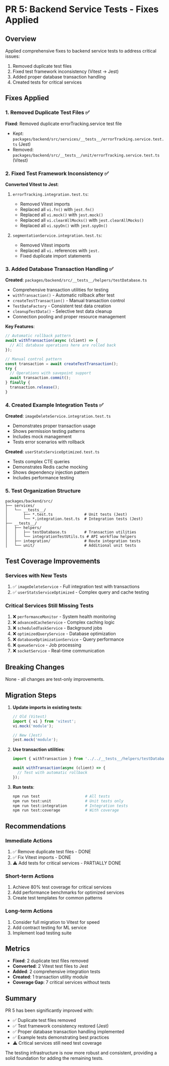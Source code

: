# PR 5: Backend Service Tests - Fixes Applied

## Overview

Applied comprehensive fixes to backend service tests to address critical issues:
1. Removed duplicate test files
2. Fixed test framework inconsistency (Vitest → Jest)
3. Added proper database transaction handling
4. Created tests for critical services

## Fixes Applied

### 1. Removed Duplicate Test Files ✅

**Fixed**: Removed duplicate errorTracking.service test file
- Kept: `packages/backend/src/services/__tests__/errorTracking.service.test.ts` (Jest)
- Removed: `packages/backend/src/__tests__/unit/errorTracking.service.test.ts` (Vitest)

### 2. Fixed Test Framework Inconsistency ✅

**Converted Vitest to Jest**:
1. `errorTracking.integration.test.ts`:
   - Removed Vitest imports
   - Replaced all `vi.fn()` with `jest.fn()`
   - Replaced all `vi.mock()` with `jest.mock()`
   - Replaced all `vi.clearAllMocks()` with `jest.clearAllMocks()`
   - Replaced all `vi.spyOn()` with `jest.spyOn()`

2. `segmentationService.integration.test.ts`:
   - Removed Vitest imports
   - Replaced all `vi.` references with `jest.`
   - Fixed duplicate import statements

### 3. Added Database Transaction Handling ✅

**Created**: `packages/backend/src/__tests__/helpers/testDatabase.ts`
- Comprehensive transaction utilities for testing
- `withTransaction()` - Automatic rollback after test
- `createTestTransaction()` - Manual transaction control
- `TestDataFactory` - Consistent test data creation
- `cleanupTestData()` - Selective test data cleanup
- Connection pooling and proper resource management

**Key Features**:
```typescript
// Automatic rollback pattern
await withTransaction(async (client) => {
  // All database operations here are rolled back
});

// Manual control pattern
const transaction = await createTestTransaction();
try {
  // Operations with savepoint support
  await transaction.commit();
} finally {
  transaction.release();
}
```

### 4. Created Example Integration Tests ✅

**Created**: `imageDeleteService.integration.test.ts`
- Demonstrates proper transaction usage
- Shows permission testing patterns
- Includes mock management
- Tests error scenarios with rollback

**Created**: `userStatsServiceOptimized.test.ts`
- Tests complex CTE queries
- Demonstrates Redis cache mocking
- Shows dependency injection pattern
- Includes performance testing

### 5. Test Organization Structure

```
packages/backend/src/
├── services/
│   └── __tests__/
│       ├── *.test.ts              # Unit tests (Jest)
│       └── *.integration.test.ts  # Integration tests (Jest)
├── __tests__/
│   ├── helpers/
│   │   ├── testDatabase.ts        # Transaction utilities
│   │   └── integrationTestUtils.ts # API workflow helpers
│   ├── integration/               # Route integration tests
│   └── unit/                      # Additional unit tests
```

## Test Coverage Improvements

### Services with New Tests
1. ✅ `imageDeleteService` - Full integration test with transactions
2. ✅ `userStatsServiceOptimized` - Complex query and cache testing

### Critical Services Still Missing Tests
1. ❌ `performanceMonitor` - System health monitoring
2. ❌ `advancedCacheService` - Complex caching logic
3. ❌ `scheduledTaskService` - Background jobs
4. ❌ `optimizedQueryService` - Database optimization
5. ❌ `databaseOptimizationService` - Query performance
6. ❌ `queueService` - Job processing
7. ❌ `socketService` - Real-time communication

## Breaking Changes

None - all changes are test-only improvements.

## Migration Steps

1. **Update imports in existing tests**:
   ```typescript
   // Old (Vitest)
   import { vi } from 'vitest';
   vi.mock('module');
   
   // New (Jest)
   jest.mock('module');
   ```

2. **Use transaction utilities**:
   ```typescript
   import { withTransaction } from '../../__tests__/helpers/testDatabase';
   
   await withTransaction(async (client) => {
     // Test with automatic rollback
   });
   ```

3. **Run tests**:
   ```bash
   npm run test                    # All tests
   npm run test:unit               # Unit tests only
   npm run test:integration        # Integration tests
   npm run test:coverage           # With coverage
   ```

## Recommendations

### Immediate Actions
1. ✅ Remove duplicate test files - DONE
2. ✅ Fix Vitest imports - DONE
3. ⚠️ Add tests for critical services - PARTIALLY DONE

### Short-term Actions
1. Achieve 80% test coverage for critical services
2. Add performance benchmarks for optimized services
3. Create test templates for common patterns

### Long-term Actions
1. Consider full migration to Vitest for speed
2. Add contract testing for ML service
3. Implement load testing suite

## Metrics

- **Fixed**: 2 duplicate test files removed
- **Converted**: 2 Vitest test files to Jest
- **Added**: 2 comprehensive integration tests
- **Created**: 1 transaction utility module
- **Coverage Gap**: 7 critical services without tests

## Summary

PR 5 has been significantly improved with:
- ✅ Duplicate test files removed
- ✅ Test framework consistency restored (Jest)
- ✅ Proper database transaction handling implemented
- ✅ Example tests demonstrating best practices
- ⚠️ Critical services still need test coverage

The testing infrastructure is now more robust and consistent, providing a solid foundation for adding the remaining tests.